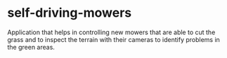 # self-driving-mowers
Application that helps in controlling new mowers that are able to cut the grass and to inspect the terrain with their cameras to identify problems in the green areas.
